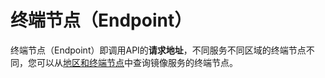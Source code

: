 # 终端节点（Endpoint）<a name="vpcep_01_0003"></a>

终端节点（Endpoint）即调用API的**请求地址**，不同服务不同区域的终端节点不同，您可以从[地区和终端节点](https://developer.huaweicloud.com/endpoint?VPCEP)中查询镜像服务的终端节点。

